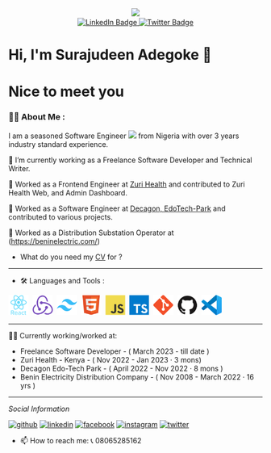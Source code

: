<div id="header" align="center">
  <img src="https://media.giphy.com/media/M9gbBd9nbDrOTu1Mqx/giphy.gif" width="100"/>
  <div id="badges">
    <a href="https://www.linkedin.com/in/surajudeen-adegoke-3a224aa0/">
      <img src="https://img.shields.io/badge/LinkedIn-blue?style=for-the-badge&logo=linkedin&logoColor=white" alt="LinkedIn Badge"/>
    </a>
    <a href="https://twitter.com/adeg4_a">
      <img src="https://img.shields.io/badge/Twitter-blue?style=for-the-badge&logo=twitter&logoColor=white" alt="Twitter Badge"/>
    </a>
  </div>
</div>

# Hi, I'm Surajudeen Adegoke 👋
# Nice to meet you

### 👨‍💻 About Me :

I am a seasoned  Software Engineer <img src="https://media.giphy.com/media/WUlplcMpOCEmTGBtBW/giphy.gif" width="30"> from Nigeria with over 3 years industry standard experience.

💼 I’m currently working as a Freelance Software Developer and Technical Writer.

💼  Worked as a Frontend Engineer at [Zuri Health](https://zuri.health/) and contributed to Zuri Health Web, and Admin Dashboard.

💼  Worked as a  Software Engineer at [Decagon, EdoTech-Park](https://decagon.institute/) and contributed to various projects.
  
💼  Worked as a  Distribution Substation Operator at (https://beninelectric.com/)
  

- What do you need my [CV](https://docs.google.com/document/d/15DkOC5kN6g39i6BXJfYCH3om6NXGNrOslyjyp9oDoW4/edit?tab=t.0) for ?

----

- 🛠 Languages and Tools :

<div>
  <img src="https://github.com/devicons/devicon/blob/master/icons/react/react-original-wordmark.svg" title="React" alt="React" width="40" height="40"/>&nbsp;
  <img src="https://github.com/devicons/devicon/blob/master/icons/redux/redux-original.svg" title="Redux" alt="Redux " width="40" height="40"/>&nbsp;
  <img src="https://github.com/devicons/devicon/blob/master/icons/tailwindcss/tailwindcss-plain.svg"  title="Tailwind" alt="Tailwind" width="40" height="40"/>&nbsp;
  <img src="https://github.com/devicons/devicon/blob/master/icons/html5/html5-original.svg" title="HTML5" alt="HTML" width="40" height="40"/>&nbsp;
  <img src="https://github.com/devicons/devicon/blob/master/icons/javascript/javascript-original.svg" title="JavaScript" alt="JavaScript" width="40" height="40"/>&nbsp;
  <img src="https://github.com/devicons/devicon/blob/master/icons/typescript/typescript-plain.svg" title="Typescript" alt="Typescript" width="40" height="40"/>&nbsp;
  <img src="https://github.com/devicons/devicon/blob/master/icons/git/git-original.svg" title="Git"  alt="Git" width="40" height="40"/>&nbsp;
  <img src="https://github.com/devicons/devicon/blob/master/icons/github/github-original.svg" title="Github"  alt="Github" width="40" height="40"/>&nbsp;
    <img src="https://github.com/devicons/devicon/blob/master/icons/vscode/vscode-original.svg" title="VScode"  alt="VScode" width="40" height="40"/>&nbsp;
</div>

---

👨‍💻 Currently working/worked at:
- Freelance Software Developer  -  ( March 2023 - till date )
- Zuri Health - Kenya  - ( Nov 2022 - Jan 2023 · 3 mons)
- Decagon Edo-Tech Park  - ( April 2022 - Nov 2022 · 8 mons )
- Benin Electricity Distribution Company  - ( Nov 2008 - March 2022 · 16 yrs )


---

_Social Information_

[<img src='https://cdn.jsdelivr.net/npm/simple-icons@3.0.1/icons/github.svg' alt='github' height='20'>](https://github.com/surajudeenadegoke/) [<img src='https://cdn.jsdelivr.net/npm/simple-icons@3.0.1/icons/linkedin.svg' alt='linkedin' height='20'>](https://www.linkedin.com/in/surajudeen-adegoke-3a224aa0/) [<img src='https://cdn.jsdelivr.net/npm/simple-icons@3.0.1/icons/facebook.svg' alt='facebook' height='20'>](https://web.facebook.com/profile.php?id=100004866885625) [<img src='https://cdn.jsdelivr.net/npm/simple-icons@3.0.1/icons/instagram.svg' alt='instagram' height='20'>](https://www.instagram.com/surajudeenadegoke/) [<img src='https://cdn.jsdelivr.net/npm/simple-icons@3.0.1/icons/twitter.svg' alt='twitter' height='20'>](https://twitter.com/adeg4_a)




- 📫 How to reach me:
📞  08065285162
  

<!--
*Bennyyoung/Bennyyoung* is a ✨ special ✨ repository because its `README.md` (this file) appears on your GitHub profile.

Here are some ideas to get you started:

- 🔭 I’m currently working on ...
- 🌱 I’m currently learning ...
- 👯 I’m looking to collaborate on ...
- 🤔 I’m looking for help with ...
- 💬 Ask me about ...
- 📫 How to reach me: ...
- 😄 Pronouns: ...
- ⚡ Fun fact: ...
-->
